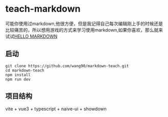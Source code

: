 
# teach-markdown

可能你使用过markdown,他很方便，但是我记得自己每次编辑刚上手的时候还是比较痛苦的，所以想用游戏的方式来学习使用markdown,如果你喜欢，那么就来试试[HELLO MARKDOWN](./dist/index.html)

## 启动
`````
git clone https://github.com/wang90/markdown-teach.git
cd markdown-teach
npm install 
npm run dev
`````

## 项目结构
vite + vue3 + typescript + naive-ui + showdown
